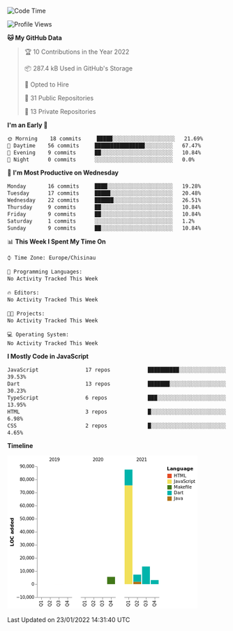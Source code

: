 <!--START_SECTION:waka-->
![Code Time](http://img.shields.io/badge/Code%20Time-0%20secs-blue)

![Profile Views](http://img.shields.io/badge/Profile%20Views-0-blue)

**🐱 My GitHub Data** 

> 🏆 10 Contributions in the Year 2022
 > 
> 📦 287.4 kB Used in GitHub's Storage 
 > 
> 💼 Opted to Hire
 > 
> 📜 31 Public Repositories 
 > 
> 🔑 13 Private Repositories  
 > 
**I'm an Early 🐤** 

```text
🌞 Morning    18 commits     █████░░░░░░░░░░░░░░░░░░░░   21.69% 
🌆 Daytime    56 commits     ████████████████░░░░░░░░░   67.47% 
🌃 Evening    9 commits      ██░░░░░░░░░░░░░░░░░░░░░░░   10.84% 
🌙 Night      0 commits      ░░░░░░░░░░░░░░░░░░░░░░░░░   0.0%

```
📅 **I'm Most Productive on Wednesday** 

```text
Monday       16 commits     ████░░░░░░░░░░░░░░░░░░░░░   19.28% 
Tuesday      17 commits     █████░░░░░░░░░░░░░░░░░░░░   20.48% 
Wednesday    22 commits     ██████░░░░░░░░░░░░░░░░░░░   26.51% 
Thursday     9 commits      ██░░░░░░░░░░░░░░░░░░░░░░░   10.84% 
Friday       9 commits      ██░░░░░░░░░░░░░░░░░░░░░░░   10.84% 
Saturday     1 commits      ░░░░░░░░░░░░░░░░░░░░░░░░░   1.2% 
Sunday       9 commits      ██░░░░░░░░░░░░░░░░░░░░░░░   10.84%

```


📊 **This Week I Spent My Time On** 

```text
⌚︎ Time Zone: Europe/Chisinau

💬 Programming Languages: 
No Activity Tracked This Week

🔥 Editors: 
No Activity Tracked This Week

🐱‍💻 Projects: 
No Activity Tracked This Week

💻 Operating System: 
No Activity Tracked This Week

```

**I Mostly Code in JavaScript** 

```text
JavaScript               17 repos            ██████████░░░░░░░░░░░░░░░   39.53% 
Dart                     13 repos            ███████░░░░░░░░░░░░░░░░░░   30.23% 
TypeScript               6 repos             ███░░░░░░░░░░░░░░░░░░░░░░   13.95% 
HTML                     3 repos             █░░░░░░░░░░░░░░░░░░░░░░░░   6.98% 
CSS                      2 repos             █░░░░░░░░░░░░░░░░░░░░░░░░   4.65%

```


**Timeline**

![Chart not found](https://raw.githubusercontent.com/opimand/opimand/main/charts/bar_graph.png) 


 Last Updated on 23/01/2022 14:31:40 UTC
<!--END_SECTION:waka-->
